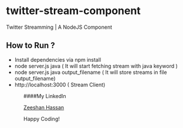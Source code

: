 twitter-stream-component
========================

Twitter Streamming | A NodeJS Component


How to Run ?
---------------

 <ul>
    <li>Install dependencies via npm install</li>
    <li>node server.js java ( It will start fetching stream with java keyword )</li>
    <li>node server.js java output_filename ( It will store streams in file output_filename)</li>
    <li>http://localhost:3000 ( Stream Client)</li>
 <ul>

<div>



####My LinkedIn

 <a href="https://www.linkedin.com/pub/zeeshan-hassan-memon/4b/631/4a3">
  Zeeshan Hassan
 </a>
 
  Happy Coding!
